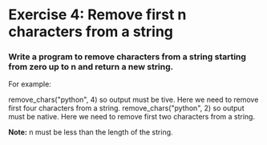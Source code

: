 # Exercise 4: Remove first n characters from a string #
### Write a program to remove characters from a string starting from zero up to n and return a new string. ###

For example:

remove_chars("python", 4) so output must be tive. Here we need to remove first four characters from a string.
remove_chars("python", 2) so output must be native. Here we need to remove first two characters from a string.


**Note:** n must be less than the length of the string.
